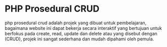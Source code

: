# PHP Prosedural CRUD

php prosedural crud adalah projek yang dibuat untuk pembelajaran, bagaimana website ini dapat bekerja secara interaktif yang bertujuan untuk berfokus pada create, read, update dan delete atau yang disebut dengan (CRUD), projek ini sangat sederhana dan mudah dipahami oleh pemula.
